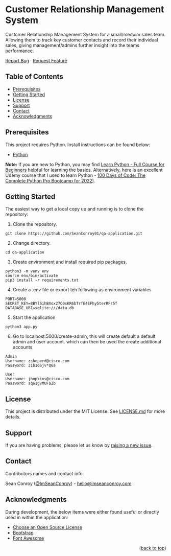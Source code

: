 # Customer Relationship Management System

Customer Relationship Management System for a small/meduim sales team. Allowing them to track key customer contacts and record their individual sales, giving management/admins further insight into the teams performance.

<div>
  <p>
    <a href="https://github.com/SeanConroy01/qa-application/issues">Report Bug</a>
    ·
    <a href="https://github.com/SeanConroy01/qa-application/issues">Request Feature</a>
  </p>
</div>


## Table of Contents

- [Prerequisites](#prerequisites)
- [Getting Started](#getting-started)
- [License](#license)
- [Support](#support)
- [Contact](#contact)
- [Acknowledgments](#acknowledgments)

## Prerequisites

This project requires Python. Install instructions can be found below:

- [Python](https://www.python.org/downloads/)

**Note:** If you are new to Python, you may find
[Learn Python - Full Course for Beginners](https://www.youtube.com/watch?v=rfscVS0vtbw)
helpful for learning the basics. Alternatively, here is an excellent Udemy course that I used to learn Python - [100 Days of Code: The Complete Python Pro Bootcamp for 2022)](https://www.udemy.com/course/100-days-of-code/?src=sac&kw=100+days).

## Getting Started

The easiest way to get a local copy up and running is to clone the repository:

1. Clone the repository.
```
git clone https://github.com/SeanConroy01/qa-application.git
```
2. Change directory.
```
cd qa-application
```
3. Create environment and install required pip packages.
```
python3 -m venv env
source env/bin/activate
pip3 install -r requirements.txt
```
4. Create a .env file or export teh following as environment variables
```
PORT=5000
SECRET_KEY=8BYlSihBXox27C0sKR6bTrfE4EFhy5terRFr5f
DATABASE_URI=sqlite:///data.db
```
5. Start the application
```
python3 app.py
```
6. Go to localhost:5000/create-admin, this will create default a default admin and user account. which can then be used the create additional accounts
```
Admin
Username: zsheperd@cisco.com
Password: 31b16Sjv*Q6a

User
Username: jhopkins@cisco.com
Password: sq61gvMUF$2b
```

## License

This project is distributed under the MIT License. See [LICENSE.md](LICENSE.md) for more details.

## Support

If you are having problems, please let us know by [raising a new issue](https://github.com/SeanConroy01/qa-application/issues/new/choose).

## Contact

Contributors names and contact info

Sean Conroy ([@ImSeanConroy](https://twitter.com/ImSeanConroy)) - [hello@imseanconroy.com](hello@imseanconroy.com)

## Acknowledgments

During development, the below items were either found useful or directly used in within the application: 

* [Choose an Open Source License](https://choosealicense.com)
* [Bootstrap](https://getbootstrap.com)
* [Font Awesome](https://fontawesome.com)

<p align="right">(<a href="#top">back to top</a>)</p>
